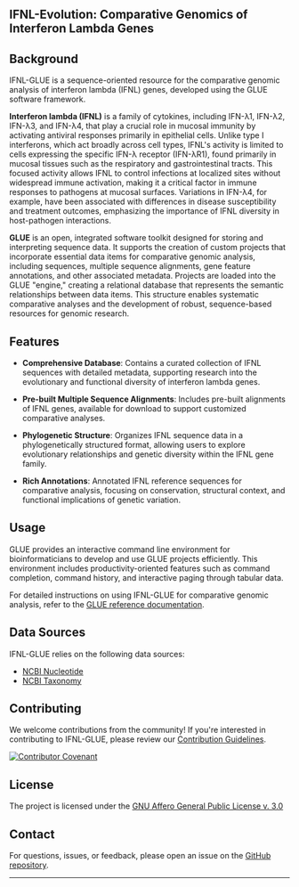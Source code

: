 IFNL-Evolution: Comparative Genomics of Interferon Lambda Genes
---------------------------------------------------------------

Background
----------

IFNL-GLUE is a sequence-oriented resource for the comparative genomic analysis of interferon lambda (IFNL) genes, developed using the GLUE software framework.

**Interferon lambda (IFNL)** is a family of cytokines, including IFN-λ1, IFN-λ2, IFN-λ3, and IFN-λ4, that play a crucial role in mucosal immunity by activating antiviral responses primarily in epithelial cells. Unlike type I interferons, which act broadly across cell types, IFNL's activity is limited to cells expressing the specific IFN-λ receptor (IFN-λR1), found primarily in mucosal tissues such as the respiratory and gastrointestinal tracts. This focused activity allows IFNL to control infections at localized sites without widespread immune activation, making it a critical factor in immune responses to pathogens at mucosal surfaces. Variations in IFN-λ4, for example, have been associated with differences in disease susceptibility and treatment outcomes, emphasizing the importance of IFNL diversity in host-pathogen interactions.

**GLUE** is an open, integrated software toolkit designed for storing and interpreting sequence data. It supports the creation of custom projects that incorporate essential data items for comparative genomic analysis, including sequences, multiple sequence alignments, gene feature annotations, and other associated metadata. Projects are loaded into the GLUE "engine," creating a relational database that represents the semantic relationships between data items. This structure enables systematic comparative analyses and the development of robust, sequence-based resources for genomic research.

Features
--------

-   **Comprehensive Database**: Contains a curated collection of IFNL sequences with detailed metadata, supporting research into the evolutionary and functional diversity of interferon lambda genes.

-   **Pre-built Multiple Sequence Alignments**: Includes pre-built alignments of IFNL genes, available for download to support customized comparative analyses.

-   **Phylogenetic Structure**: Organizes IFNL sequence data in a phylogenetically structured format, allowing users to explore evolutionary relationships and genetic diversity within the IFNL gene family.

-   **Rich Annotations**: Annotated IFNL reference sequences for comparative analysis, focusing on conservation, structural context, and functional implications of genetic variation.
   

Usage
-----

GLUE provides an interactive command line environment for bioinformaticians to develop and use GLUE projects efficiently. This environment includes productivity-oriented features such as command completion, command history, and interactive paging through tabular data.

For detailed instructions on using IFNL-GLUE for comparative genomic analysis, refer to the [GLUE reference documentation](http://glue-tools.cvr.gla.ac.uk/).

Data Sources
------------

IFNL-GLUE relies on the following data sources:

-   [NCBI Nucleotide](https://www.ncbi.nlm.nih.gov/nuccore)
-   [NCBI Taxonomy](https://www.ncbi.nlm.nih.gov/taxonomy)

Contributing
------------

We welcome contributions from the community! If you're interested in contributing to IFNL-GLUE, please review our [Contribution Guidelines](./md/CONTRIBUTING.md).

[![Contributor Covenant](https://img.shields.io/badge/Contributor%20Covenant-2.1-4baaaa.svg)](./md/code_of_conduct.md)

License
-------

The project is licensed under the [GNU Affero General Public License v. 3.0](https://www.gnu.org/licenses/agpl-3.0.en.html)

Contact
-------

For questions, issues, or feedback, please open an issue on the [GitHub repository](https://github.com/giffordlabcvr/IFNL-GLUE/issues).

* * * * *
